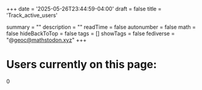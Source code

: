 +++
date = '2025-05-26T23:44:59-04:00'
draft = false
title = 'Track_active_users'

summary = ""
description = ""
readTime = false
autonumber = false
math = false
hideBackToTop = false
tags = []
showTags = false
fediverse = "@geoc@mathstodon.xyz"
+++

<body>
  <h1>Users currently on this page:</h1>
  <div id="count">0</div>

  <script>
    const apiBase = "https://u51ps471td.execute-api.us-east-1.amazonaws.com";

    window.addEventListener("load", () => {
      fetch(`${apiBase}/enter`, { method: "POST" });

      setInterval(() => {
        fetch(`${apiBase}/count`)
          .then(res => res.json())
          .then(data => {
            document.getElementById("count").textContent = data.count;
          });
      }, 5000);
    });

    window.addEventListener("beforeunload", () => {
      navigator.sendBeacon(`${apiBase}/exit`);
    });
  </script>
</body>
